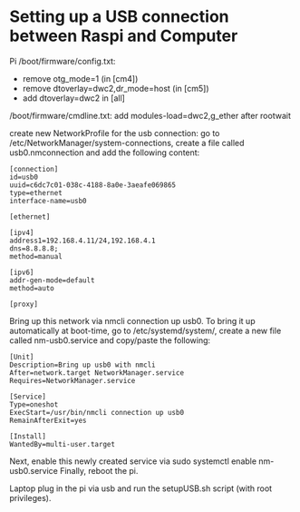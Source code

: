 # Setting up a USB connection between Raspi and Computer

Pi
/boot/firmware/config.txt: 
+ remove otg_mode=1 (in [cm4])
+ remove dtoverlay=dwc2,dr_mode=host (in [cm5])
+ add dtoverlay=dwc2 in [all]

/boot/firmware/cmdline.txt:
add modules-load=dwc2,g_ether after rootwait

create new NetworkProfile for the usb connection:
go to /etc/NetworkManager/system-connections, create a file called usb0.nmconnection and add the following content:

```
[connection]
id=usb0
uuid=c6dc7c01-038c-4188-8a0e-3aeafe069865
type=ethernet
interface-name=usb0

[ethernet]

[ipv4]
address1=192.168.4.11/24,192.168.4.1
dns=8.8.8.8;
method=manual

[ipv6]
addr-gen-mode=default
method=auto

[proxy]
```

Bring up this network via nmcli connection up usb0. To bring it up automatically at boot-time, go to /etc/systemd/system/, create a new file called nm-usb0.service and copy/paste the following:

```
[Unit]
Description=Bring up usb0 with nmcli
After=network.target NetworkManager.service
Requires=NetworkManager.service

[Service]
Type=oneshot
ExecStart=/usr/bin/nmcli connection up usb0
RemainAfterExit=yes

[Install]
WantedBy=multi-user.target
```

Next, enable this newly created service via sudo systemctl enable nm-usb0.service
Finally, reboot the pi.

Laptop
plug in the pi via usb and run the setupUSB.sh script (with root privileges).
